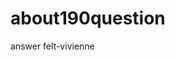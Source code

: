 # about190question
answer
&#102;&#101;&#108;&#116;&#45;&#118;&#105;&#118;&#105;&#101;&#110;&#110;&#101;
